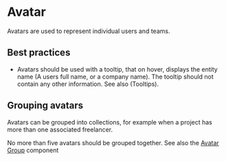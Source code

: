 # Avatar

Avatars are used to represent individual users and teams.

## Best practices

- Avatars should be used with a tooltip, that on hover, displays the entity name (A users full name, or a company name). The tooltip should not contain any other information. See also (Tooltips).

## Grouping avatars

Avatars can be grouped into collections, for example when a project has more than one associated freelancer.

No more than five avatars should be grouped together. See also the [Avatar Group](/components/avatar-group) component
